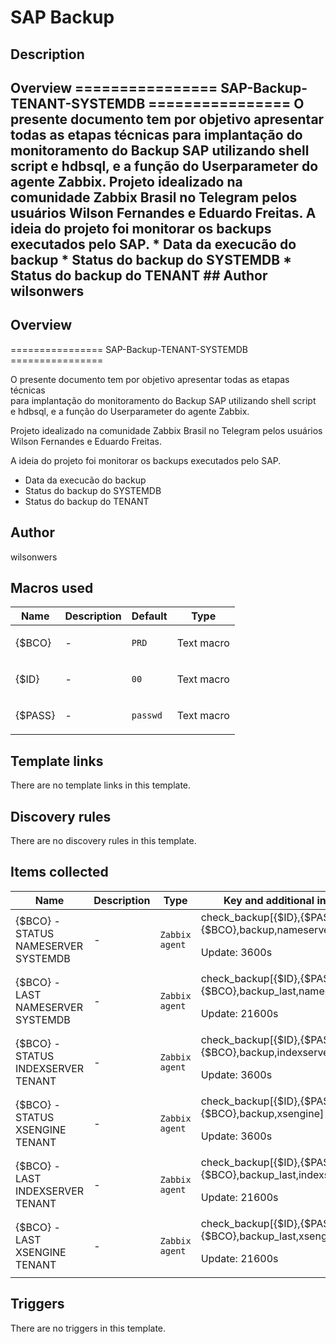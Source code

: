 # SAP Backup

## Description

## Overview ================ SAP-Backup-TENANT-SYSTEMDB ================ O presente documento tem por objetivo apresentar todas as etapas técnicas para implantação do monitoramento do Backup SAP utilizando shell script e hdbsql, e a função do Userparameter do agente Zabbix. Projeto idealizado na comunidade Zabbix Brasil no Telegram pelos usuários Wilson Fernandes e Eduardo Freitas. A ideia do projeto foi monitorar os backups executados pelo SAP. * Data da execucão do backup * Status do backup do SYSTEMDB * Status do backup do TENANT ## Author wilsonwers 

## Overview

================ SAP-Backup-TENANT-SYSTEMDB ================  
  
O presente documento tem por objetivo apresentar todas as etapas técnicas   
para implantação do monitoramento do Backup SAP utilizando shell script   
e hdbsql, e a função do Userparameter do agente Zabbix.  
  
Projeto idealizado na comunidade Zabbix Brasil no Telegram pelos usuários  
Wilson Fernandes e Eduardo Freitas.  
  
A ideia do projeto foi monitorar os backups executados pelo SAP.  
  
* Data da execucão do backup  
* Status do backup do SYSTEMDB  
* Status do backup do TENANT



## Author

wilsonwers

## Macros used

|Name|Description|Default|Type|
|----|-----------|-------|----|
|{$BCO}|<p>-</p>|`PRD`|Text macro|
|{$ID}|<p>-</p>|`00`|Text macro|
|{$PASS}|<p>-</p>|`passwd`|Text macro|
## Template links

There are no template links in this template.

## Discovery rules

There are no discovery rules in this template.

## Items collected

|Name|Description|Type|Key and additional info|
|----|-----------|----|----|
|{$BCO} - STATUS NAMESERVER SYSTEMDB|<p>-</p>|`Zabbix agent`|check_backup[{$ID},{$PASS},{$BCO},backup,nameserver]<p>Update: 3600s</p>|
|{$BCO} - LAST NAMESERVER SYSTEMDB|<p>-</p>|`Zabbix agent`|check_backup[{$ID},{$PASS},{$BCO},backup_last,nameserver]<p>Update: 21600s</p>|
|{$BCO} - STATUS INDEXSERVER TENANT|<p>-</p>|`Zabbix agent`|check_backup[{$ID},{$PASS},{$BCO},backup,indexserver]<p>Update: 3600s</p>|
|{$BCO} - STATUS XSENGINE TENANT|<p>-</p>|`Zabbix agent`|check_backup[{$ID},{$PASS},{$BCO},backup,xsengine]<p>Update: 3600s</p>|
|{$BCO} - LAST INDEXSERVER TENANT|<p>-</p>|`Zabbix agent`|check_backup[{$ID},{$PASS},{$BCO},backup_last,indexserver]<p>Update: 21600s</p>|
|{$BCO} - LAST XSENGINE TENANT|<p>-</p>|`Zabbix agent`|check_backup[{$ID},{$PASS},{$BCO},backup_last,xsengine]<p>Update: 21600s</p>|
## Triggers

There are no triggers in this template.

